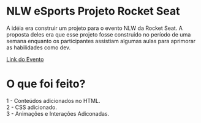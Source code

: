 # NLW eSports Projeto Rocket Seat

A idéia era construir um projeto para o evento NLW da Rocket Seat. A proposta deles era que esse projeto fosse construido no período de uma semana enquanto os participantes assistiam algumas aulas para aprimorar as habilidades como dev.

[Link do Evento](https://lp.rocketseat.com.br/nlw)

# O que foi feito?

1 - Conteúdos adicionados no HTML.<br>
2 - CSS adicionado.<br>
3 - Animações e Interações Adiconadas.
